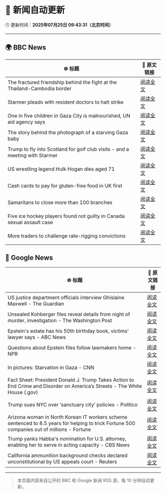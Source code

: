 # 🧠 新闻自动更新

🕒 更新时间：**2025年07月25日 09:43:31（北京时间）**

---

## 🌍 BBC News

| 🌐 标题 | 🔗 原文链接 |
|--------|-------------|
| The fractured friendship behind the fight at the Thailand-Cambodia border | [阅读全文](https://www.bbc.com/news/articles/cvg1gdgy2pyo) |
| Starmer pleads with resident doctors to halt strike | [阅读全文](https://www.bbc.com/news/articles/cn5k5w7vrdvo) |
| One in five children in Gaza City is malnourished, UN aid agency says | [阅读全文](https://www.bbc.com/news/articles/cwyxy5k70rzo) |
| The story behind the photograph of a starving Gaza baby | [阅读全文](https://www.bbc.com/news/videos/czryry57x4do) |
| Trump to fly into Scotland for golf club visits - and a meeting with Starmer | [阅读全文](https://www.bbc.com/news/articles/cg4r4z2gx2qo) |
| US wrestling legend Hulk Hogan dies aged 71 | [阅读全文](https://www.bbc.com/news/articles/clyzyr4d2rzo) |
| Cash cards to pay for gluten-free food in UK first | [阅读全文](https://www.bbc.com/news/articles/c0l4d3g4p2do) |
| Samaritans to close more than 100 branches | [阅读全文](https://www.bbc.com/news/articles/cm2l23ylv46o) |
| Five ice hockey players found not guilty in Canada sexual assault case | [阅读全文](https://www.bbc.com/news/articles/cn0qlwnyy70o) |
| More traders to challenge rate-rigging convictions | [阅读全文](https://www.bbc.com/news/articles/ckglglj7dgdo) |

## 📰 Google News

| 🌐 标题 | 🔗 原文链接 |
|--------|-------------|
| US justice department officials interview Ghislaine Maxwell - The Guardian | [阅读全文](https://news.google.com/rss/articles/CBMijgFBVV95cUxQcGRmbkdMV01CQUZ2VVdGQ2V5Y2xPUUNBdDY3YXdSajZHcVZUMnBZdkJ4OVUtUEd6cTU5Qy1HZ0wtbFFXYmhaaHRRa2lHaXlyb3ExOE91MXpUa0NWTFhkMHhBS2swUVE0bjl4bVlkWDNld1V6SGpJdzZoc3VDbTFnWmItN2x4T2tDY2pYVWVn?oc=5) |
| Unsealed Kohberger files reveal details from night of murder, investigation - The Washington Post | [阅读全文](https://news.google.com/rss/articles/CBMinwFBVV95cUxQQ2NXMUNreWFJUWw4N2VoM2pTZTdnSEZQU2RucllnU2hmVVZmMDFMTzN3Vmk0ektta0sxZnVoY2N2ZmZPTWtsUTRULTNCTEFHR3d4Nmc1NkdHeVhrVERGaE1PM3dmWnNlVU14TjhvbzU0ZURFRFpVSWQ1ZDhWdDFtNVFtalZzV2syeVhWUGJINnl1S3RiVlJCNGNtNGJiRm8?oc=5) |
| Epstein's estate has his 50th birthday book, victims' lawyer says - ABC News | [阅读全文](https://news.google.com/rss/articles/CBMimgFBVV95cUxPWVBidjBSSGNWcnFxNl9wb1NvTmZqTHBKakY0RXhMS0w1V0gtT3FKX1REU01JaV8wUXFHOWV1RmZ6c21RMzBkQWZBZzBYdDdwRWR4eXNpbzQ3cnFWZ3NKT0hUcnN1WU13WTFHT0gwWTV0d0VEZHVpM3lXTzJMYjRXZW5EZFFOVEFoWFZaa1E5YkhwSWFlMkZxbTBn0gGfAUFVX3lxTE1jZEtkWGhHUVlHSE13SkIwbFJGeTI5dXlSVFFmYl82dXVMRXBFR1RWUGt3WGpIMGVLeGR0bU1SbE54QmZyUVRKc2dVLUppQTEzTFA2S2VRNk80T21TQndhdlZFS0FTWHRCNUgyMzJpdnhfeVlDU2VfLVdCV2tqaUZvTDEwQXpPR3Y1VUE0aXl3aXFGWHptNkNaSXREaWxJdw?oc=5) |
| Questions about Epstein files follow lawmakers home - NPR | [阅读全文](https://news.google.com/rss/articles/CBMidkFVX3lxTE1Kd21PampsY2RYQ2hTTllQNlBPR2dZMVFxaVlOWU9sOG1BckltbUxrajByT1IyUEVBWnk0bGJGZTZBdUJtZWdYSUNtR2lmUEtjRmdfdWhyQ1dXQVV3NkFmS0N0RGZQWEp3R2tmQ3B4Zk9feFQ4RHc?oc=5) |
| In pictures: Starvation in Gaza - CNN | [阅读全文](https://news.google.com/rss/articles/CBMikAFBVV95cUxOMEdZdk0wOEdHV1pjWkY0VTg4T1EyS250d1Y5UWdna2hSLUdod3Q4YlM2X3NNZFpHSXh1RzVRTHdvTzR2S3VfZ0M5UGllNDNTZFhRQXJlRUQtUHVsanc3Q3JPakhSYXlmb0RtSEdydkFDYTZmZXhxMVRxcEFKTk1KVkY2SWJnZVhQX29NYmhOOHU?oc=5) |
| Fact Sheet: President Donald J. Trump Takes Action to End Crime and Disorder on America’s Streets - The White House (.gov) | [阅读全文](https://news.google.com/rss/articles/CBMi2gFBVV95cUxQVGo4MEdTbWM3VVc4c3NwZHI2a1BxNHhmZ2gzVTF4YVdkLVgyMWJnSHNIY1hpa2NvR29KWGVUWW51MjhsTlc0M1d1bVI2dXo2bFhIaHBWNmpwelNGenJ4bkNuaVF4LXdUeTRTaXc2OXVOdnE4NmV4MVNoeVFpRFRtV2YzVzVKYUhjcWRuTzlfamdvcnMtLTJneGpuODV3aDhVdE82dHVPOGpPa2YzWWlGbV9VeEZwUG9JSVVuOWxJdlBja19HbWlYamJIcmcyZGlsU2RZbklVazkxZw?oc=5) |
| Trump sues NYC over ‘sanctuary city’ policies - Politico | [阅读全文](https://news.google.com/rss/articles/CBMimAFBVV95cUxNcEZZTExwUnlxNVpqbXZvRm9hSThyazliSzJrMmw2MW1JbU9RQUlMRVFpUnNqS3dMWF9lSktCR083T2QyaEtnQzRZV2pfNTlhT3p0ZDg0Znhxc0ptZURuQVlXWjQwS0s1QkR5MUpaV1JVY2JPVjFzUnB0NWd0dTNmWlpjRzJRSW54ckYya0N0MnRzQktYcnZUag?oc=5) |
| Arizona woman in North Korean IT workers scheme sentenced to 8.5 years for helping to trick Fortune 500 companies out of millions - Fortune | [阅读全文](https://news.google.com/rss/articles/CBMid0FVX3lxTE0tQW1GemVjY3NLY0hKRFJlWHZEY0R0eXRqeVFJRHRNd1BZUFhlZ19MX0tHUzZ3WVlsX3FkQm5pV0czVFJwc2dHNGpCdl9CQ1Juakxad2xCOFYxNTJKYXF5WURBdW9zWDBiWlNRZ2R5dWtKY0NBcUNF?oc=5) |
| Trump yanks Habba's nomination for U.S. attorney, enabling her to serve in acting capacity - CBS News | [阅读全文](https://news.google.com/rss/articles/CBMimwFBVV95cUxQeDhFSTlrWGpFVmxEVjF5dV8zVGp1NUIxektVbEl4QkE0MDU0cmFuaUVvSlpvMnBkODVEMl9LaVdZSm5Sb3JrRk5DRlR3RmlIaVNWOGx5MHNBZWJpVm1qTGVKOTNpSGpwTm5JaGlSOC1LWjNCNm56X3R6dlJ4WG5sNW9DeW52QTdrS1YyWlZ3Vzc2RFo0SDlEaVMtb9IBoAFBVV95cUxOWWhsLVJ5bDFhTjJsUWxlekNkTzI5Tm1jdS1zZnk1elpBMHNXaVR6eU0yTk13ZmVCNkNRd3RQMm83dldyTnRrZmlYZ2MxSHNTNHg3Snp3cFpuUTROZ3NNaV9DcHdsSlQ1TlJBUXJUY2tDTFZoRXMwUzFwZDZ2N3BOTUMxanl4R19LYk1vczZoTE9oUklqOXFhU1hFRlkyZFhu?oc=5) |
| California ammunition background checks declared unconstitutional by US appeals court - Reuters | [阅读全文](https://news.google.com/rss/articles/CBMizAFBVV95cUxPWEJUQl9fZEhvMC13SHM5S0VtcnZoTGpmcnExS0Yxc3MtQjRCMXNibUx1ZGphTG5ZRmhONWtpUmlNSzhDaWZhZHkyX2I0X1RQZU1DbkhNaGlfYV9kS21qVmt4eExvNkpoaG1PUHludk10THNXWVZhaWNYM0w0QkNpeUZFS1JKQndTYlNpVGV5MWZCcFU2OEN4a3ZjZW56dWVMX2RfdVZwSm5GdEpSdjRaRWMxWXROaFBRdE8zbjMwa2FSbEtOS3BSS3VNc0M?oc=5) |

---
> 本页面内容来自公开的 BBC 和 Google 新闻 RSS 源，每 10 分钟自动更新。